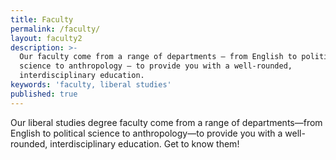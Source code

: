 ```yaml
---
title: Faculty
permalink: /faculty/
layout: faculty2
description: >-
  Our faculty come from a range of departments — from English to political
  science to anthropology — to provide you with a well-rounded,
  interdisciplinary education.
keywords: 'faculty, liberal studies'
published: true
---
```

Our liberal studies degree faculty come from a range of departments—from English to political science to anthropology—to provide you with a well-rounded, interdisciplinary education. Get to know them!
